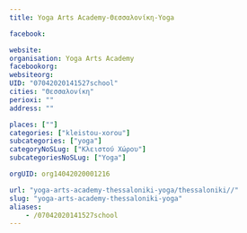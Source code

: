 ```yaml
---
title: Yoga Arts Academy-Θεσσαλονίκη-Yoga

facebook:

website:
organisation: Yoga Arts Academy
facebookorg:
websiteorg:
UID: "07042020141527school"
cities: "Θεσσαλονίκη"
perioxi: ""
address: ""

places: [""]
categories: ["kleistou-xorou"]
subcategories: ["yoga"]
categoryNoSLug: ["Κλειστού Χώρου"]
subcategoriesNoSLug: ["Yoga"]

orgUID: org14042020001216

url: "yoga-arts-academy-thessaloniki-yoga/thessaloniki//"
slug: "yoga-arts-academy-thessaloniki-yoga"
aliases:
    - /07042020141527school
---
```





